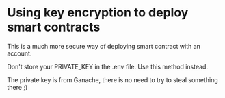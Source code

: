 # Using key encryption to deploy smart contracts

This is a much more secure way of deploying smart contract with an account.

Don't store your PRIVATE_KEY in the .env file. Use this method instead.

The private key is from Ganache, there is no need to try to steal something there ;)
